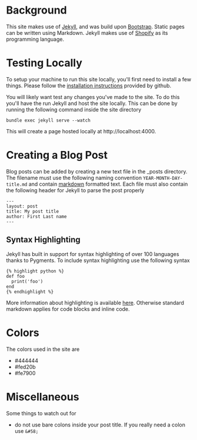 # Background
This site makes use of [Jekyll](http://jekyllrb.com), and was build upon [Bootstrap](http://getbootstrap.com). Static pages can be written using Markdown. Jekyll makes use of [Shopify](http://docs.shopify.com/themes/liquid-basics) as its programming language.

# Testing Locally

To setup your machine to run this site locally, you'll first need to install a few things. Please follow the 
[installation instructions](https://help.github.com/articles/using-jekyll-with-pages) provided by github.

You will likely want test any changes you've made to the site. To do this you'll have the run Jekyll and host the site locally. This can be done by running the following command inside the site directory

    bundle exec jekyll serve --watch

This will create a page hosted locally at http://localhost:4000.

# Creating a Blog Post
Blog posts can be added by creating a new text file in the _posts directory. The filename
must use the following naming convention `YEAR-MONTH-DAY-title.md` and contain [markdown](http://daringfireball.net/projects/markdown/)
formatted text. Each file must also contain the following header for Jekyll to parse
the post properly
```
---
layout: post
title: My post title
author: First Last name
---
```

## Syntax Highlighting
Jekyll has built in support for syntax highlighting of over 100 languages thanks to Pygments.
To include syntax highlighting use the following syntax

    {% highlight python %}
    def foo
      print('foo')
    end
    {% endhighlight %}

More information about highlighting is available [here](http://jekyllrb.com/docs/templates/).
Otherwise standard markdown applies for code blocks and inline code.

# Colors

The colors used in the site are

* #444444
* #fed20b
* #fe7900

# Miscellaneous 

Some things to watch out for
* do not use bare colons inside your post title. If you really need a colon use `&#58;`
